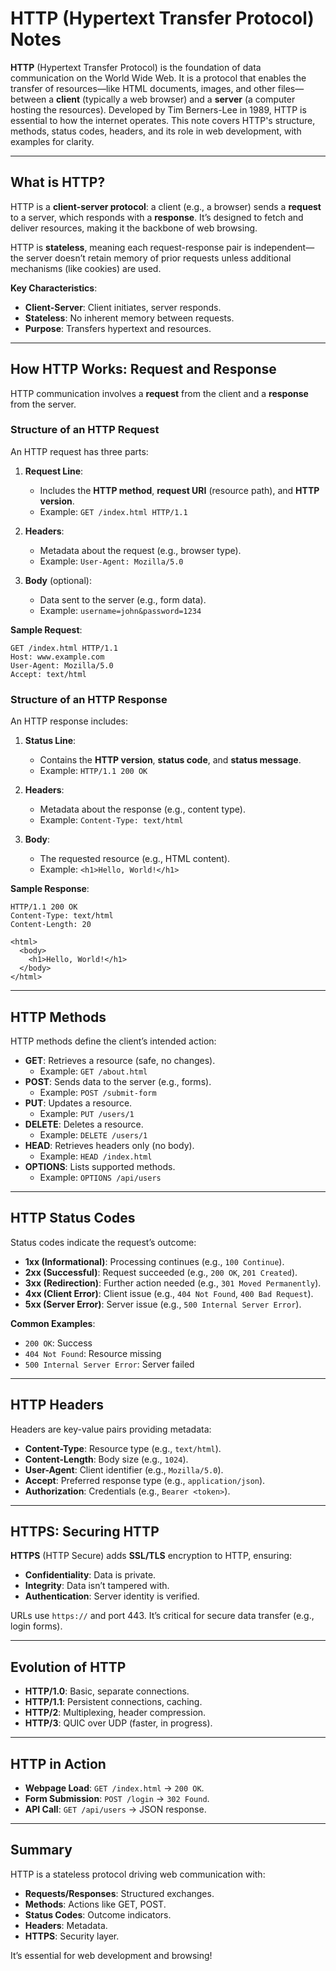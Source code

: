 # HTTP (Hypertext Transfer Protocol) Notes

**HTTP** (Hypertext Transfer Protocol) is the foundation of data communication on the World Wide Web. It is a protocol that enables the transfer of resources—like HTML documents, images, and other files—between a **client** (typically a web browser) and a **server** (a computer hosting the resources). Developed by Tim Berners-Lee in 1989, HTTP is essential to how the internet operates. This note covers HTTP's structure, methods, status codes, headers, and its role in web development, with examples for clarity.

---

## What is HTTP?

HTTP is a **client-server protocol**: a client (e.g., a browser) sends a **request** to a server, which responds with a **response**. It’s designed to fetch and deliver resources, making it the backbone of web browsing.

HTTP is **stateless**, meaning each request-response pair is independent—the server doesn’t retain memory of prior requests unless additional mechanisms (like cookies) are used.

**Key Characteristics**:
- **Client-Server**: Client initiates, server responds.
- **Stateless**: No inherent memory between requests.
- **Purpose**: Transfers hypertext and resources.

---

## How HTTP Works: Request and Response

HTTP communication involves a **request** from the client and a **response** from the server.

### Structure of an HTTP Request

An HTTP request has three parts:

1. **Request Line**:
   - Includes the **HTTP method**, **request URI** (resource path), and **HTTP version**.
   - Example: `GET /index.html HTTP/1.1`

2. **Headers**:
   - Metadata about the request (e.g., browser type).
   - Example: `User-Agent: Mozilla/5.0`

3. **Body** (optional):
   - Data sent to the server (e.g., form data).
   - Example: `username=john&password=1234`

**Sample Request**:
```
GET /index.html HTTP/1.1
Host: www.example.com
User-Agent: Mozilla/5.0
Accept: text/html
```

### Structure of an HTTP Response

An HTTP response includes:

1. **Status Line**:
   - Contains the **HTTP version**, **status code**, and **status message**.
   - Example: `HTTP/1.1 200 OK`

2. **Headers**:
   - Metadata about the response (e.g., content type).
   - Example: `Content-Type: text/html`

3. **Body**:
   - The requested resource (e.g., HTML content).
   - Example: `<h1>Hello, World!</h1>`

**Sample Response**:
```
HTTP/1.1 200 OK
Content-Type: text/html
Content-Length: 20

<html>
  <body>
    <h1>Hello, World!</h1>
  </body>
</html>
```

---

## HTTP Methods

HTTP methods define the client’s intended action:

- **GET**: Retrieves a resource (safe, no changes).
  - Example: `GET /about.html`
- **POST**: Sends data to the server (e.g., forms).
  - Example: `POST /submit-form`
- **PUT**: Updates a resource.
  - Example: `PUT /users/1`
- **DELETE**: Deletes a resource.
  - Example: `DELETE /users/1`
- **HEAD**: Retrieves headers only (no body).
  - Example: `HEAD /index.html`
- **OPTIONS**: Lists supported methods.
  - Example: `OPTIONS /api/users`

---

## HTTP Status Codes

Status codes indicate the request’s outcome:

- **1xx (Informational)**: Processing continues (e.g., `100 Continue`).
- **2xx (Successful)**: Request succeeded (e.g., `200 OK`, `201 Created`).
- **3xx (Redirection)**: Further action needed (e.g., `301 Moved Permanently`).
- **4xx (Client Error)**: Client issue (e.g., `404 Not Found`, `400 Bad Request`).
- **5xx (Server Error)**: Server issue (e.g., `500 Internal Server Error`).

**Common Examples**:
- `200 OK`: Success
- `404 Not Found`: Resource missing
- `500 Internal Server Error`: Server failed

---

## HTTP Headers

Headers are key-value pairs providing metadata:

- **Content-Type**: Resource type (e.g., `text/html`).
- **Content-Length**: Body size (e.g., `1024`).
- **User-Agent**: Client identifier (e.g., `Mozilla/5.0`).
- **Accept**: Preferred response type (e.g., `application/json`).
- **Authorization**: Credentials (e.g., `Bearer <token>`).

---

## HTTPS: Securing HTTP

**HTTPS** (HTTP Secure) adds **SSL/TLS** encryption to HTTP, ensuring:
- **Confidentiality**: Data is private.
- **Integrity**: Data isn’t tampered with.
- **Authentication**: Server identity is verified.

URLs use `https://` and port 443. It’s critical for secure data transfer (e.g., login forms).

---

## Evolution of HTTP

- **HTTP/1.0**: Basic, separate connections.
- **HTTP/1.1**: Persistent connections, caching.
- **HTTP/2**: Multiplexing, header compression.
- **HTTP/3**: QUIC over UDP (faster, in progress).

---

## HTTP in Action

- **Webpage Load**: `GET /index.html` → `200 OK`.
- **Form Submission**: `POST /login` → `302 Found`.
- **API Call**: `GET /api/users` → JSON response.

---

## Summary

HTTP is a stateless protocol driving web communication with:
- **Requests/Responses**: Structured exchanges.
- **Methods**: Actions like GET, POST.
- **Status Codes**: Outcome indicators.
- **Headers**: Metadata.
- **HTTPS**: Security layer.

It’s essential for web development and browsing!
